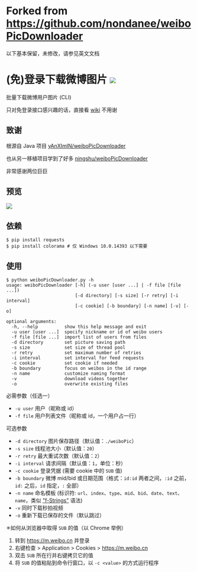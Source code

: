 # Forked from https://github.com/nondanee/weiboPicDownloader 

以下基本保留，未修改，请参见英文文档

# (免)登录下载微博图片 ![](https://img.shields.io/badge/python-3.7+-blue.svg)

批量下载微博用户图片 (CLI)

只对免登录接口感兴趣的话，直接看 [wiki](https://github.com/nondanee/weiboPicDownloader/wiki) 不用谢

## 致谢

根源自 Java 项目 [yAnXImIN/weiboPicDownloader](https://github.com/yAnXImIN/weiboPicDownloader)  

也从另一移植项目学到了好多 [ningshu/weiboPicDownloader](https://github.com/ningshu/weiboPicDownloader) 

非常感谢两位巨巨

## 预览

![](https://user-images.githubusercontent.com/26399680/51592598-fd48b980-1f2a-11e9-9687-4670e7dfcd83.png)

## 依赖

```
$ pip install requests
$ pip install colorama # 仅 Windows 10.0.14393 以下需要
```

## 使用

```
$ python weiboPicDownloader.py -h
usage: weiboPicDownloader [-h] (-u user [user ...] | -f file [file ...])
                          [-d directory] [-s size] [-r retry] [-i interval]
                          [-c cookie] [-b boundary] [-n name] [-v] [-o]

optional arguments:
  -h, --help          show this help message and exit
  -u user [user ...]  specify nickname or id of weibo users
  -f file [file ...]  import list of users from files
  -d directory        set picture saving path
  -s size             set size of thread pool
  -r retry            set maximum number of retries
  -i interval         set interval for feed requests
  -c cookie           set cookie if needed
  -b boundary         focus on weibos in the id range
  -n name             customize naming format
  -v                  download videos together
  -o                  overwrite existing files
```

必需参数（任选一）

- `-u user` 用户（昵称或 id）
- `-f file` 用户列表文件（昵称或 id，一个用户占一行）

可选参数

- `-d directory` 图片保存路径（默认值：`./weiboPic`）
- `-s size` 线程池大小（默认值：`20`）
- `-r retry` 最大重试次数（默认值：`2`）
- `-i interval` 请求间隔（默认值：`1`，单位：秒）
- `-c cookie` 登录凭据 (需要 cookie 中的 `SUB` 值)
- `-b boundary` 微博 mid/bid 或日期范围（格式：`id:id` 两者之间，`:id` 之前，`id:` 之后，`id` 指定，`:` 全部）
- `-n name` 命名模板 (标识符: `url`、`index`、`type`、`mid`、`bid`、`date`、`text`、`name`，类似 ["f-Strings"](https://www.python.org/dev/peps/pep-0498/#abstract) 语法)
- `-v` 同时下载秒拍视频
- `-o` 重新下载已保存的文件（默认跳过）

✳如何从浏览器中取得 `SUB` 的值（以 Chrome 举例）

1. 转到 https://m.weibo.cn 并登录
2. 右键检查 > Application > Cookies > https://m.weibo.cn
3. 双击 `SUB` 所在行并右键拷贝它的值
4. 将 `SUB` 的值粘贴到命令行窗口，以 `-c <value>` 的方式运行程序